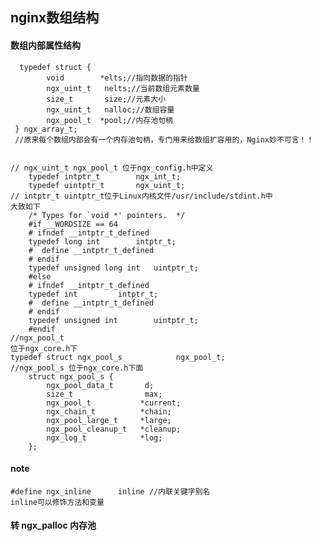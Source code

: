 

## nginx数组结构

#### 数组内部属性结构

      typedef struct {
            void        *elts;//指向数据的指针
            ngx_uint_t   nelts;//当前数组元素数量
            size_t       size;//元素大小
            ngx_uint_t   nalloc;//数组容量
            ngx_pool_t  *pool;//内存池句柄
     } ngx_array_t;
     //原来每个数组内部会有一个内存池句柄，专门用来给数组扩容用的，Nginx妙不可言！！
     
    
    // ngx_uint_t ngx_pool_t 位于ngx_config.h中定义
        typedef intptr_t        ngx_int_t;
        typedef uintptr_t       ngx_uint_t;
    // intptr_t uintptr_t位于Linux内核文件/usr/include/stdint.h中
    大致如下
        /* Types for `void *' pointers.  */
        #if __WORDSIZE == 64
        # ifndef __intptr_t_defined
        typedef long int		intptr_t;
        #  define __intptr_t_defined
        # endif
        typedef unsigned long int	uintptr_t;
        #else
        # ifndef __intptr_t_defined
        typedef int			intptr_t;
        #  define __intptr_t_defined
        # endif
        typedef unsigned int		uintptr_t;
        #endif
    //ngx_pool_t
    位于ngx_core.h下
    typedef struct ngx_pool_s            ngx_pool_t;
    //ngx_pool_s 位于ngx_core.h下面
        struct ngx_pool_s {
            ngx_pool_data_t       d;
            size_t                max;
            ngx_pool_t           *current;
            ngx_chain_t          *chain;
            ngx_pool_large_t     *large;
            ngx_pool_cleanup_t   *cleanup;
            ngx_log_t            *log;
        };

#### note

    #define ngx_inline      inline //内联关键字别名
    inline可以修饰方法和变量
    
#### 转 ngx_palloc 内存池